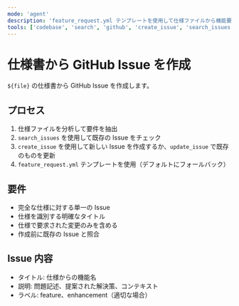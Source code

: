 ```yaml
---
mode: 'agent'
description: 'feature_request.yml テンプレートを使用して仕様ファイルから機能要求の GitHub Issue を作成。'
tools: ['codebase', 'search', 'github', 'create_issue', 'search_issues', 'update_issue']
---
```

# 仕様書から GitHub Issue を作成

`${file}` の仕様書から GitHub Issue を作成します。

## プロセス

1. 仕様ファイルを分析して要件を抽出
2. `search_issues` を使用して既存の Issue をチェック
3. `create_issue` を使用して新しい Issue を作成するか、`update_issue` で既存のものを更新
4. `feature_request.yml` テンプレートを使用（デフォルトにフォールバック）

## 要件

- 完全な仕様に対する単一の Issue
- 仕様を識別する明確なタイトル
- 仕様で要求された変更のみを含める
- 作成前に既存の Issue と照合

## Issue 内容

- タイトル: 仕様からの機能名
- 説明: 問題記述、提案された解決策、コンテキスト
- ラベル: feature、enhancement（適切な場合）